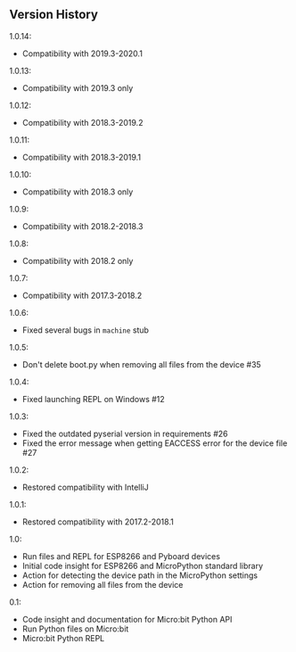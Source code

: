 Version History
---------------


  <p>1.0.14:</p>
  <ul>
    <li>Compatibility with 2019.3-2020.1</li>
  </ul>
  <p>1.0.13:</p>
  <ul>
    <li>Compatibility with 2019.3 only</li>
  </ul>
  <p>1.0.12:</p>
  <ul>
    <li>Compatibility with 2018.3-2019.2</li>
  </ul>
  <p>1.0.11:</p>
  <ul>
    <li>Compatibility with 2018.3-2019.1</li>
  </ul>
  <p>1.0.10:</p>
  <ul>
    <li>Compatibility with 2018.3 only</li>
  </ul>
  <p>1.0.9:</p>
  <ul>
    <li>Compatibility with 2018.2-2018.3</li>
  </ul>
  <p>1.0.8:</p>
  <ul>
    <li>Compatibility with 2018.2 only</li>
  </ul>
  <p>1.0.7:</p>
  <ul>
    <li>Compatibility with 2017.3-2018.2</li>
  </ul>
  <p>1.0.6:</p>
  <ul>
    <li>Fixed several bugs in <code>machine</code> stub</li>
  </ul>
  <p>1.0.5:</p>
  <ul>
    <li>Don't delete boot.py when removing all files from the device #35</li>
  </ul>
  <p>1.0.4:</p>
  <ul>
    <li>Fixed launching REPL on Windows #12</li>
  </ul>
  <p>1.0.3:</p>
  <ul>
    <li>Fixed the outdated pyserial version in requirements #26</li>
    <li>Fixed the error message when getting EACCESS error for the device file #27</li>
  </ul>
  <p>1.0.2:</p>
  <ul>
    <li>Restored compatibility with IntelliJ</li>
  </ul>
  <p>1.0.1:</p>
  <ul>
    <li>Restored compatibility with 2017.2-2018.1</li>
  </ul>
  <p>1.0:</p>
  <ul>
    <li>Run files and REPL for ESP8266 and Pyboard devices</li>
    <li>Initial code insight for ESP8266 and MicroPython standard library</li>
    <li>Action for detecting the device path in the MicroPython settings</li>
    <li>Action for removing all files from the device</li>
  </ul>
  <p>0.1:</p>
  <ul>
    <li>Code insight and documentation for Micro:bit Python API</li>
    <li>Run Python files on Micro:bit</li>
    <li>Micro:bit Python REPL</li>
  </ul>
